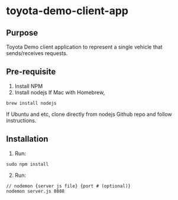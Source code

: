 # toyota-demo-client-app

## Purpose
Toyota Demo client application to represent a single vehicle that sends/receives requests.

## Pre-requisite
1. Install NPM
2. Install nodejs
If Mac with Homebrew,
```
brew install nodejs
```
If Ubuntu and etc, clone directly from nodejs Github repo and follow instructions.

## Installation
1. Run:
```
sudo npm install
```
2. Run:
```
// nodemon {server js file} {port # (optional)}
nodemon server.js 8888
```
